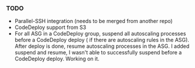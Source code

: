 ### TODO
* Parallel-SSH integration (needs to be merged from another repo)
* CodeDeploy support from S3
* For all ASG in a CodeDeploy group, suspend all autoscaling processes before a CodeDeploy deploy ( if there are autoscaling rules in the ASG).  After deploy is done, resume autoscaling processes in the ASG.  I added suspend and resume, I wasn't able to successfully suspend before a CodeDeploy deploy.  Working on it.
